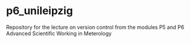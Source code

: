# p6_unileipzig
Repository for the lecture on version control from the modules P5 and P6 Advanced Scientific Working in Meterology
